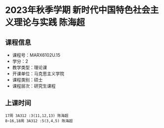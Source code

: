 # 2023年秋季学期 新时代中国特色社会主义理论与实践 陈海超






## 课程信息

- 课程号：MARX6102U.15
- 学分：2
- 教学类型：理论课
- 开课单位：马克思主义学院
- 课程类别：硕士
- 课程层次：研究生课程

## 上课时间

```
17周 3A312 :3(11,12,13) 陈海超
8~16,18周 3A312 :5(3,4,5) 陈海超
```

